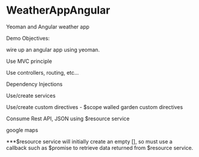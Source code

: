 WeatherAppAngular
=================

Yeoman and Angular weather app

Demo Objectives:

wire up an angular app using yeoman.

Use MVC principle

Use controllers, routing, etc...

Dependency Injections

Use/create services

Use/create custom directives - $scope walled garden custom directives

Consume Rest API, JSON using $resource service

google maps

***$resource service will initially create an empty [], so must use a callback such as $promise to retrieve data returned from $resource service.



